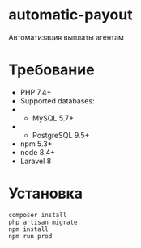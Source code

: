 # automatic-payout
Автоматизация выплаты агентам
# Требование
- PHP 7.4+
- Supported databases:
- -  MySQL 5.7+
- - PostgreSQL 9.5+
- npm 5.3+
- node 8.4+
- Laravel 8
# Установка
```
composer install
php artisan migrate
npm install
npm run prod
```
